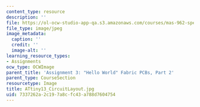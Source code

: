 ```yaml
---
content_type: resource
description: ''
file: https://ol-ocw-studio-app-qa.s3.amazonaws.com/courses/mas-962-special-topics-new-textiles-spring-2010/7337262a2c197a8cfc43a788d7604754_ATtiny13_CircuitLayout.jpg
file_type: image/jpeg
image_metadata:
  caption: ''
  credit: ''
  image-alt: ''
learning_resource_types:
- Assignments
ocw_type: OCWImage
parent_title: 'Assignment 3: "Hello World" Fabric PCBs, Part 2'
parent_type: CourseSection
resourcetype: Image
title: ATtiny13_CircuitLayout.jpg
uid: 7337262a-2c19-7a8c-fc43-a788d7604754
---
```


